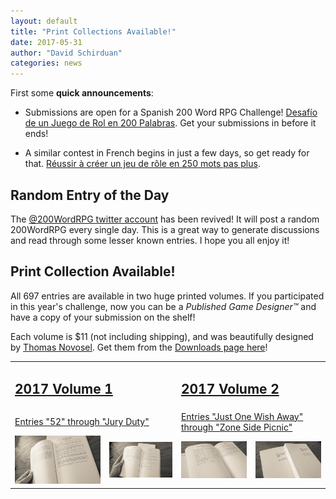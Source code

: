 ```yaml
---
layout: default
title: "Print Collections Available!"
date: 2017-05-31
author: "David Schirduan"
categories: news
---
```


First some **quick announcements**:

 * Submissions are open for a Spanish 200 Word RPG Challenge! [Desafío de un Juego de Rol en 200 Palabras](http://200palabras.nogarung.com/). Get your submissions in before it ends!

 * A similar contest in French begins in just a few days, so get ready for that. [Réussir à créer un jeu de rôle en 250 mots pas plus](https://www.facebook.com/iletaitunefoisunpetitjeuderole/).
 

## Random Entry of the Day
The [@200WordRPG twitter account](https://twitter.com/200WordRPG) has been revived! It will post a random 200WordRPG every single day. This is a great way to generate discussions and read through some lesser known entries. I hope you all enjoy it!

## Print Collection Available!
All 697 entries are available in two huge printed volumes. If you participated in this year's challenge, now you can be a *Published Game Designer™* and have a copy of your submission on the shelf! 

Each volume is $11 (not including shipping), and was beautifully designed by <a href="http://thomas-novosel.com/">Thomas Novosel</a>. Get them from the [Downloads page here]({{site.baseurl}}/downloads)!

<table>
<tr>
<td id="downloads" colspan="2"><a href="http://www.lulu.com/shop/many-contributors/200-word-rpg-challenge-2017-vol1-of-2/paperback/product-23195071.html"><h2>2017 Volume 1</h2></a></td>
<td id="downloads" colspan="2"><a href="http://www.lulu.com/shop/many-contributors/200-word-rpg-challenge-2017-vol2-of-2/paperback/product-23195064.html"><h2>2017 Volume 2</h2></a></td>
</tr>
<tr>
<td id="downloads" colspan="2"><a href="http://www.lulu.com/shop/many-contributors/200-word-rpg-challenge-2017-vol2-of-2/paperback/product-23195064.html">Entries "52" through "Jury Duty"</a></td>
<td id="downloads" colspan="2"><a href="http://www.lulu.com/shop/many-contributors/200-word-rpg-challenge-2017-vol2-of-2/paperback/product-23195064.html">Entries "Just One Wish Away" through "Zone Side Picnic"</a></td>
</tr>
<tr>
<td><a href="{{site.baseurl}}/assets/images/print1.jpg"><img src="/assets/images/print1.jpg"/></a></td>
<td><a href="{{site.baseurl}}/assets/images/print2.jpg"><img src="/assets/images/print2.jpg"/></a></td>
<td><a href="{{site.baseurl}}/assets/images/print3.jpg"><img src="/assets/images/print3.jpg"/></a></td>
<td><a href="{{site.baseurl}}/assets/images/print4.jpg"><img src="/assets/images/print4.jpg"/></a></td>
</tr>
</table>

